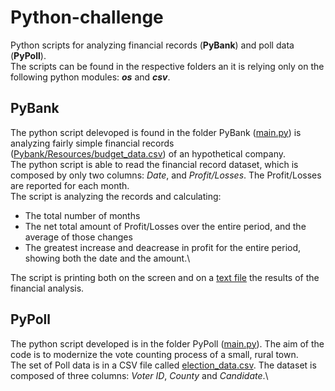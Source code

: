 # Python-challenge
Python scripts for analyzing financial records (**PyBank**) and poll data (**PyPoll**). \
The scripts can be found in the respective folders an it is relying only on the following python modules: **_os_** and **_csv_**.

## PyBank
The python script delevoped is found in the folder PyBank ([main.py](./PyBank/main.py)) is analyzing fairly simple financial records ([Pybank/Resources/budget_data.csv](Pybank/Resources/budget_data.csv)) of an hypothetical company. \
The python script is able to read the financial record dataset, which is composed by only two columns: *Date*, and *Profit/Losses*. The Profit/Losses are reported for each month. \
The script is analyzing the records and calculating:
* The total number of months
* The net total amount of Profit/Losses over the entire period, and the average of those changes
* The greatest increase and deacrease in profit for the entire period, showing both the date and the amount.\

The script is printing both on the screen and on a [text file](./PyBank/Output/financial_analysis.txt) the results of the financial analysis.



## PyPoll
The python script developed is in the folder PyPoll ([main.py](./PyPoll/main.py)). The aim of the code is to modernize the vote counting process of a small, rural town. \
The set of Poll data is in a CSV file called [election_data.csv](Pypoll/Resources/Election_data.csv). The dataset is composed of three columns: *Voter ID*, *County* and *Candidate*.\




